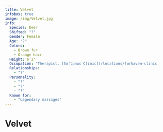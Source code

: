 ```yaml
---
title: Velvet
infobox: true
image: /img/Velvet.jpg
info: 
  Species: Deer
  Shifted: "?"
  Gender: Female
  Age: "?"
  Colors: 
    - Brown fur
    - Orange hair
  Height: 6'2"
  Occupation: "Therapist, [Softpaws Clinic](/locations/furhaven-clinic)"
  Relationships:
    - "?"
  Personality:
    - "?"
    - "?"
    - "?"
  Known for:
    - "Legendary massages"
---
```


# Velvet
